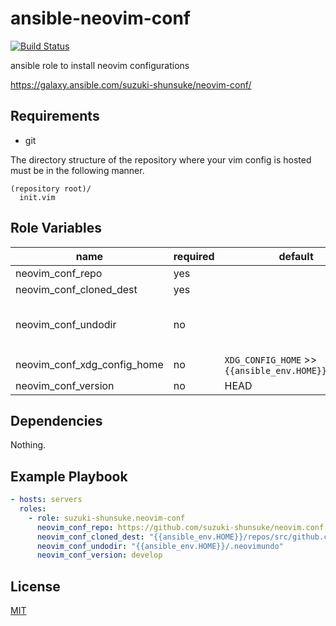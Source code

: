 # ansible-neovim-conf

[![Build Status](https://travis-ci.org/suzuki-shunsuke/ansible-neovim-conf.svg?branch=master)](https://travis-ci.org/suzuki-shunsuke/ansible-neovim-conf)

ansible role to install neovim configurations

https://galaxy.ansible.com/suzuki-shunsuke/neovim-conf/

## Requirements

* git

The directory structure of the repository where your vim config is hosted must be in the following manner.

```
(repository root)/
  init.vim
```

## Role Variables

name | required | default | description
--- | --- | --- | ---
neovim_conf_repo | yes | |
neovim_conf_cloned_dest | yes | |
neovim_conf_undodir | no | | neovim's undodir path. If this variable is set, this directory is created
neovim_conf_xdg_config_home | no | `XDG_CONFIG_HOME` >> `{{ansible_env.HOME}}/.config` | XDG_CONFIG_HOME
neovim_conf_version | no | HEAD |

## Dependencies

Nothing.

## Example Playbook

```yaml
- hosts: servers
  roles:
    - role: suzuki-shunsuke.neovim-conf
      neovim_conf_repo: https://github.com/suzuki-shunsuke/neovim.conf
      neovim_conf_cloned_dest: "{{ansible_env.HOME}}/repos/src/github.com/suzuki-shunsuke/neovim.conf"
      neovim_conf_undodir: "{{ansible_env.HOME}}/.neovimundo"
      neovim_conf_version: develop
```

## License

[MIT](LICENSE)
